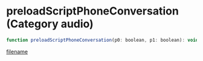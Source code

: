 # preloadScriptPhoneConversation (Category audio)

```js
function preloadScriptPhoneConversation(p0: boolean, p1: boolean): void
```

[filename](preloadScriptPhoneConversation_m.md ':include')